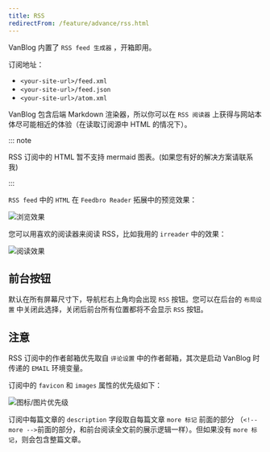 ```yaml
---
title: RSS
redirectFrom: /feature/advance/rss.html
---
```


VanBlog 内置了 `RSS feed 生成器` ，开箱即用。

订阅地址：

- `<your-site-url>/feed.xml`
- `<your-site-url>/feed.json`
- `<your-site-url>/atom.xml`

VanBlog 包含后端 Markdown 渲染器，所以你可以在 `RSS 阅读器` 上获得与网站本体尽可能相近的体验（在读取订阅源中 HTML 的情况下）。

::: note

RSS 订阅中的 HTML 暂不支持 mermaid 图表。(如果您有好的解决方案请联系我)

:::

`RSS feed` 中的 `HTML` 在 `Feedbro Reader` 拓展中的预览效果：

![浏览效果](https://www.mereith.com/static/img/bf84404095bdcf8c4a186e0bb1e48429.clipboard-2022-09-04.png)

您可以用喜欢的阅读器来阅读 RSS，比如我用的 `irreader` 中的效果：

![阅读效果](https://www.mereith.com/static/img/4b1ab8a59a5b6f0d28eef449db64cbfa.clipboard-2022-09-04.png)

## 前台按钮

默认在所有屏幕尺寸下，导航栏右上角均会出现 `RSS` 按钮。您可以在后台的 `布局设置` 中关闭此选择，关闭后前台所有位置都将不会显示 `RSS` 按钮。

## 注意

RSS 订阅中的作者邮箱优先取自 `评论设置` 中的作者邮箱，其次是启动 VanBlog 时传递的 `EMAIL` 环境变量。

订阅中的 `favicon` 和 `images` 属性的优先级如下：

![图标/图片优先级](https://www.mereith.com/static/img/27f6636bfe5a53cf51544ab8affd6961.clipboard-2022-09-04.png)

订阅中每篇文章的 `description` 字段取自每篇文章 `more 标记` 前面的部分 （`<!-- more -->`前面的部分，和前台阅读全文前的展示逻辑一样）。但如果没有 `more 标记`，则会包含整篇文章。
